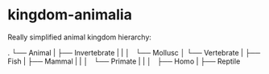 # kingdom-animalia
Really simplified animal kingdom hierarchy:

.
└── Animal
    |
    ├── Invertebrate
    |   |
    │   └── Mollusc
    │
    └── Vertebrate
        |
        ├── Fish
        |
        ├── Mammal
        |   |
        │   └── Primate
        |       |
        │       ├── Homo
        |
        ├── Reptile



